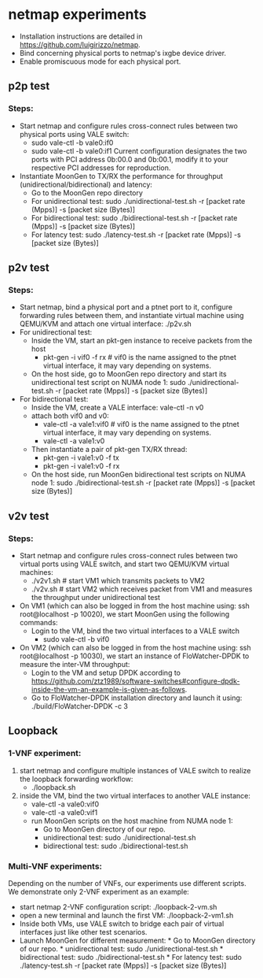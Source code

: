 # netmap experiments
* Installation instructions are detailed in https://github.com/luigirizzo/netmap. 
* Bind concerning physical ports to netmap's ixgbe device driver.
* Enable promiscuous mode for each physical port.

## p2p test
### Steps:
* Start netmap and configure rules cross-connect rules between two physical ports using VALE switch:
    * sudo vale-ctl -b vale0:if0
    * sudo vale-ctl -b vale0:if1
    Current configuration designates the two ports with PCI address 0b:00.0 and 0b:00.1, modify it to your respective PCI addresses for reproduction.
* Instantiate MoonGen to TX/RX the performance for throughput (unidirectional/bidirectional) and latency:
    * Go to the MoonGen repo directory
    * For unidirectional test: sudo ./unidirectional-test.sh  -r [packet rate (Mpps)] -s [packet size (Bytes)]
    * For bidirectional test: sudo ./bidirectional-test.sh  -r [packet rate (Mpps)] -s [packet size (Bytes)]
    * For latency test: sudo ./latency-test.sh -r [packet rate (Mpps)] -s [packet size (Bytes)]
    
## p2v test
### Steps:
* Start netmap, bind a physical port and a ptnet port to it, configure forwarding rules between them, 
and instantiate virtual machine using QEMU/KVM and attach one virtual interface: ./p2v.sh
* For unidirectional test:
    * Inside the VM, start an pkt-gen instance to receive packets from the host
      * pkt-gen -i vif0 -f rx # vif0 is the name assigned to the ptnet virtual interface, it may vary depending on systems.
    * On the host side, go to MoonGen repo directory and start its unidirectional test script on NUMA node 1: sudo ./unidirectional-test.sh  -r [packet rate (Mpps)] -s [packet size (Bytes)]
* For bidirectional test:
    * Inside the VM, create a VALE interface: vale-ctl -n v0
    * attach both vif0 and v0:
      * vale-ctl -a vale1:vif0 # vif0 is the name assigned to the ptnet virtual interface, it may vary depending on systems.
      * vale-ctl -a vale1:v0
    * Then instantiate a pair of pkt-gen TX/RX thread: 
      * pkt-gen -i vale1:v0 -f tx
      * pkt-gen -i vale1:v0 -f rx
    * On the host side, run MoonGen bidirectional test scripts on NUMA node 1: sudo ./bidirectional-test.sh  -r [packet rate (Mpps)] -s [packet size (Bytes)]

## v2v test
### Steps:
* Start netmap and configure rules cross-connect rules between two virtual ports using VALE switch, and start two QEMU/KVM 
virtual machines: 
    * ./v2v1.sh    # start VM1 which transmits packets to VM2
    * ./v2v.sh     # start VM2 which receives packet from VM1 and measures the throughput under unidirectional test
* On VM1 (which can also be logged in from the host machine using: ssh root@localhost -p 10020), we start MoonGen using the following commands:
    * Login to the VM, bind the two virtual interfaces to a VALE switch
      * sudo vale-ctl -b vif0
* On VM2 (which can also be logged in from the host machine using: ssh root@localhost -p 10030), we start an instance of FloWatcher-DPDK to measure the inter-VM throughput:
    * Login to the VM and setup DPDK according to https://github.com/ztz1989/software-switches#configure-dpdk-inside-the-vm-an-example-is-given-as-follows.
    * Go to FloWatcher-DPDK installation directory and launch it using: ./build/FloWatcher-DPDK -c 3
  
## Loopback
### 1-VNF experiment:
  1. start netmap and configure multiple instances of VALE switch to realize the loopback forwarding workflow:
      * ./loopback.sh
  2. inside the VM, bind the two virtual interfaces to another VALE instance:
      * vale-ctl -a vale0:vif0
      * vale-ctl -a vale0:vif1
      * run MoonGen scripts on the host machine from NUMA node 1:
           * Go to MoonGen directory of our repo.
           * unidirectional test: sudo ./unidirectional-test.sh 
           * bidirectional test: sudo ./bidirectional-test.sh
     
### Multi-VNF experiments:
Depending on the number of VNFs, our experiments use different scripts. We demonstrate only 2-VNF experiment as an example:
* start netmap 2-VNF configuration script: ./loopback-2-vm.sh
* open a new terminal and launch the first VM: ./loopback-2-vm1.sh
* Inside both VMs, use VALE switch to bridge each pair of virtual interfaces just like other test scenarios.
* Launch MoonGen for different measurement:
      * Go to MoonGen directory of our repo.
      * unidirectional test: sudo ./unidirectional-test.sh 
      * bidirectional test: sudo ./bidirectional-test.sh
      * For latency test: sudo ./latency-test.sh -r [packet rate (Mpps)] -s [packet size (Bytes)]
